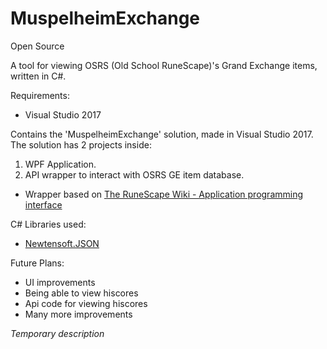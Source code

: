 # MuspelheimExchange

Open Source

A tool for viewing OSRS (Old School RuneScape)'s Grand Exchange items, written in C#.

Requirements:
* Visual Studio 2017

Contains the 'MuspelheimExchange' solution, made in Visual Studio 2017.
The solution has 2 projects inside:
1) WPF Application.
2) API wrapper to interact with OSRS GE item database. 
* Wrapper based on [The RuneScape Wiki - Application programming interface](https://runescape.fandom.com/wiki/Application_programming_interface)

C# Libraries used:
* [Newtensoft.JSON](https://github.com/JamesNK/Newtonsoft.Json)

Future Plans:
* UI improvements
* Being able to view hiscores
* Api code for viewing hiscores
* Many more improvements

*Temporary description*
